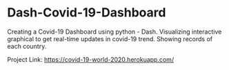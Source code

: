 # Dash-Covid-19-Dashboard
Creating a Covid-19 Dashboard using python - Dash.
Visualizing interactive graphical to get real-time updates in covid-19 trend.
Showing records of each country.

Project Link: https://covid-19-world-2020.herokuapp.com/
